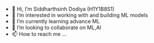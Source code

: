 - 👋 Hi, I’m Siddharthsinh Dodiya (H1Y1B8S1)
- 👀 I’m interested in working with and building ML models
- 🌱 I’m currently learning advance ML
- 💞️ I’m looking to collaborate on ML,AI
- 📫 How to reach me ...

<!---
H1Y1B8S1/H1Y1B8S1 is a ✨ special ✨ repository because its `README.md` (this file) appears on your GitHub profile.
You can click the Preview link to take a look at your changes.
--->
